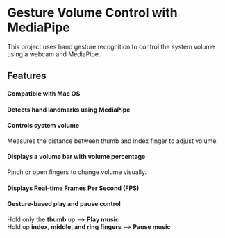# Gesture Volume Control with MediaPipe

This project uses hand gesture recognition to control the system volume using a webcam and MediaPipe.

## Features

#### Compatible with Mac OS

#### Detects hand landmarks using MediaPipe

#### Controls system volume

Measures the distance between thumb and index finger to adjust volume.

#### Displays a volume bar with volume percentage

Pinch or open fingers to change volume visually.

#### Displays Real-time Frames Per Second (FPS)

#### Gesture-based play and pause control

Hold only the **thumb** up --> **Play music**  
Hold up **index, middle, and ring fingers** --> **Pause music**
